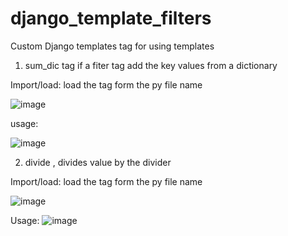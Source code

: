 # django_template_filters
Custom Django templates tag for using templates


1. sum_dic tag if a fiter tag add the key values from a dictionary

Import/load: load the tag form the py file name

![image](https://user-images.githubusercontent.com/57422609/110922407-5ffbaa00-836b-11eb-95c0-6af75f660b25.png)

usage:

![image](https://user-images.githubusercontent.com/57422609/110922702-bc5ec980-836b-11eb-8c7c-f542e8550e56.png)



2. divide , divides value by the divider 

Import/load: load the tag form the py file name

![image](https://user-images.githubusercontent.com/57422609/110922537-8588b380-836b-11eb-94b3-27b489734f97.png)

Usage:
![image](https://user-images.githubusercontent.com/57422609/110923106-3ee78900-836c-11eb-9d6c-2fca3e0ecb54.png)

